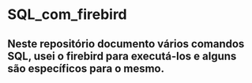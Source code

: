 # SQL_com_firebird
## Neste repositório documento vários comandos SQL, usei o firebird para executá-los e alguns são específicos para o mesmo.

